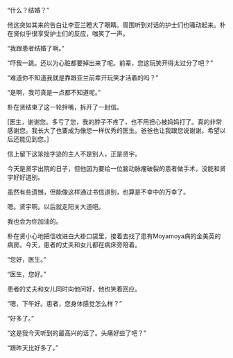 “什么？结婚？”

他这突如其来的告白让李亚兰瞪大了眼睛。周围听到对话的护士们也骚动起来。朴在贤似乎很享受护士们的反应，嗤笑了一声。

“我跟患者结婚了啊。”

“吓我一跳。还以为心脏都要掉出来了呢。前辈，您这玩笑开得太过分了吧？”

“难道你不知道我就是靠跟亚兰前辈开玩笑才活着的吗？”

“是啊，我可真是一点都不知道呢。”

朴在贤结束了这一轮拌嘴，拆开了一封信。

[医生，谢谢您。多亏了您，我的脖子不疼了，也不用担心被妈妈打了。真的非常感谢您。我长大了也要成为像您一样优秀的医生。爸爸也让我跟您说谢谢。希望以后还能见到您。]

信上留下这笨拙字迹的主人不是别人，正是贤宇。

今天是贤宇出院的日子，但他因为要给一位脑动脉瘤破裂的患者做手术，没能和贤宇好好道别。

虽然有些遗憾，但能像这样通过书信道别，也算是不幸中的万幸了。

嗯。贤宇啊。以后就走阳关大道吧。

我也会为你加油的。

朴在贤小心地把信收进白大褂口袋里，接着去找了患有Moyamoya病的金美英的病房。今天，患者的丈夫和女儿都在病床旁陪着。

“您好，医生。”

“医生，您好。”

患者的丈夫和女儿同时向他问好，他也笑着回应。

“嗯，下午好。患者，您身体感觉怎么样？”

“好多了。”

“这是我今天听到的最高兴的话了。头痛好些了吧？”

“跟昨天比好多了。”